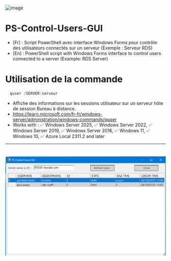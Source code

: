 ![image](https://img.shields.io/badge/powershell-5391FE?style=for-the-badge&logo=powershell&logoColor=white) 

# PS-Control-Users-GUI
* [Fr] : Script PowerShell avec interface Windows Forms pour contrôle des utilisateurs connectés sur un serveur (Exemple : Serveur RDS)
* [En] : PowerShell script with Windows Forms interface to control users connected to a server (Example: RDS Server)

# Utilisation de la commande
```powershell
  quser /SERVER:serveur
```
- Affiche des informations sur les sessions utilisateur sur un serveur hôte de session Bureau à distance.
- https://learn.microsoft.com/fr-fr/windows-server/administration/windows-commands/quser
- Works with : ✅ Windows Server 2025, ✅ Windows Server 2022, ✅ Windows Server 2019, ✅ Windows Server 2016, ✅ Windows 11, ✅ Windows 10, ✅ Azure Local 2311.2 and later
-----------------------------------

# ![Screenshot](screenshots/PS_gui_1.png)
